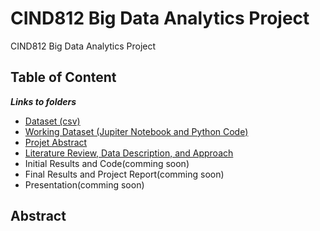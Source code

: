 # CIND812 Big Data Analytics Project
CIND812 Big Data Analytics Project 

## Table of Content
***Links to folders*** <br />
- [Dataset (csv)](https://github.com/stephbois/Big_Data_Analytics_Project/tree/main/project_files/dataset)
- [Working Dataset (Jupiter Notebook and Python Code)](https://github.com/stephbois/Big_Data_Analytics_Project/tree/main/project_files/working_dataset)
- [Projet Abstract](https://github.com/stephbois/Big_Data_Analytics_Project/tree/main/project_files/abstract) <br />
- [Literature Review, Data Description, and Approach](https://github.com/stephbois/Big_Data_Analytics_Project/tree/main/project_files/literature_review) <br />
- Initial Results and Code(comming soon) <br />
- Final Results and Project Report(comming soon) <br />
- Presentation(comming soon) <br />

## Abstract
